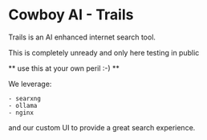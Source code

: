 # Cowboy AI - Trails
Trails is an AI enhanced internet search tool.

This is completely unready and only here testing in public

** use this at your own peril :-) **

We leverage:

    - searxng
    - ollama
    - nginx

and our custom UI to provide a great search experience.